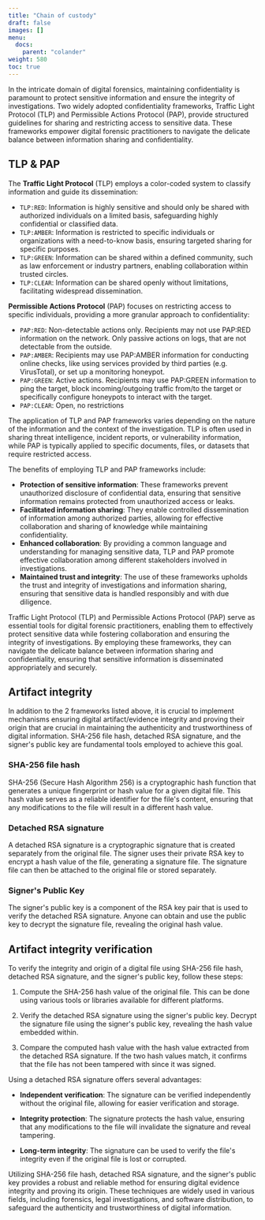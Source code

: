 ```yaml
---
title: "Chain of custody"
draft: false
images: []
menu:
  docs:
    parent: "colander"
weight: 580
toc: true
---
```


In the intricate domain of digital forensics, maintaining confidentiality is paramount to protect sensitive information and ensure the integrity of investigations. Two widely adopted confidentiality frameworks, Traffic Light Protocol (TLP) and Permissible Actions Protocol (PAP), provide structured guidelines for sharing and restricting access to sensitive data. These frameworks empower digital forensic practitioners to navigate the delicate balance between information sharing and confidentiality.

## TLP & PAP

The **Traffic Light Protocol** (TLP) employs a color-coded system to classify information and guide its dissemination: 
* `TLP:RED`: Information is highly sensitive and should only be shared with authorized individuals on a limited basis, safeguarding highly confidential or classified data. 
* `TLP:AMBER`: Information is restricted to specific individuals or organizations with a need-to-know basis, ensuring targeted sharing for specific purposes. 
* `TLP:GREEN`: Information can be shared within a defined community, such as law enforcement or industry partners, enabling collaboration within trusted circles.
* `TLP:CLEAR`: Information can be shared openly without limitations, facilitating widespread dissemination.

**Permissible Actions Protocol** (PAP) focuses on restricting access to specific individuals, providing a more granular approach to confidentiality:
* `PAP:RED`: Non-detectable actions only. Recipients may not use PAP:RED information on the network. Only passive actions on logs, that are not detectable from the outside.
* `PAP:AMBER`: Recipients may use PAP:AMBER information for conducting online checks, like using services provided by third parties (e.g. VirusTotal), or set up a monitoring honeypot.
* `PAP:GREEN`: Active actions. Recipients may use PAP:GREEN information to ping the target, block incoming/outgoing traffic from/to the target or specifically configure honeypots to interact with the target.
* `PAP:CLEAR`: Open, no restrictions

The application of TLP and PAP frameworks varies depending on the nature of the information and the context of the investigation. TLP is often used in sharing threat intelligence, incident reports, or vulnerability information, while PAP is typically applied to specific documents, files, or datasets that require restricted access.

The benefits of employing TLP and PAP frameworks include:
* **Protection of sensitive information**: These frameworks prevent unauthorized disclosure of confidential data, ensuring that sensitive information remains protected from unauthorized access or leaks.
* **Facilitated information sharing**: They enable controlled dissemination of information among authorized parties, allowing for effective collaboration and sharing of knowledge while maintaining confidentiality.
* **Enhanced collaboration**: By providing a common language and understanding for managing sensitive data, TLP and PAP promote effective collaboration among different stakeholders involved in investigations.
* **Maintained trust and integrity**: The use of these frameworks upholds the trust and integrity of investigations and information sharing, ensuring that sensitive data is handled responsibly and with due diligence.

Traffic Light Protocol (TLP) and Permissible Actions Protocol (PAP) serve as essential tools for digital forensic practitioners, enabling them to effectively protect sensitive data while fostering collaboration and ensuring the integrity of investigations. By employing these frameworks, they can navigate the delicate balance between information sharing and confidentiality, ensuring that sensitive information is disseminated appropriately and securely.

## Artifact integrity

In addition to the 2 frameworks listed above, it is crucial to implement mechanisms ensuring digital artifact/evidence integrity and proving their origin that are crucial in maintaining the authenticity and trustworthiness of digital information. SHA-256 file hash, detached RSA signature, and the signer's public key are fundamental tools employed to achieve this goal.

### SHA-256 file hash

SHA-256 (Secure Hash Algorithm 256) is a cryptographic hash function that generates a unique fingerprint or hash value for a given digital file. This hash value serves as a reliable identifier for the file's content, ensuring that any modifications to the file will result in a different hash value.

### Detached RSA signature

A detached RSA signature is a cryptographic signature that is created separately from the original file. The signer uses their private RSA key to encrypt a hash value of the file, generating a signature file. The signature file can then be attached to the original file or stored separately.

### Signer's Public Key

The signer's public key is a component of the RSA key pair that is used to verify the detached RSA signature. Anyone can obtain and use the public key to decrypt the signature file, revealing the original hash value.

## Artifact integrity verification

To verify the integrity and origin of a digital file using SHA-256 file hash, detached RSA signature, and the signer's public key, follow these steps:

1. Compute the SHA-256 hash value of the original file. This can be done using various tools or libraries available for different platforms.

2. Verify the detached RSA signature using the signer's public key. Decrypt the signature file using the signer's public key, revealing the hash value embedded within.

3. Compare the computed hash value with the hash value extracted from the detached RSA signature. If the two hash values match, it confirms that the file has not been tampered with since it was signed.

Using a detached RSA signature offers several advantages:

* **Independent verification**: The signature can be verified independently without the original file, allowing for easier verification and storage.

* **Integrity protection**: The signature protects the hash value, ensuring that any modifications to the file will invalidate the signature and reveal tampering.

* **Long-term integrity**: The signature can be used to verify the file's integrity even if the original file is lost or corrupted.

Utilizing SHA-256 file hash, detached RSA signature, and the signer's public key provides a robust and reliable method for ensuring digital evidence integrity and proving its origin. These techniques are widely used in various fields, including forensics, legal investigations, and software distribution, to safeguard the authenticity and trustworthiness of digital information.